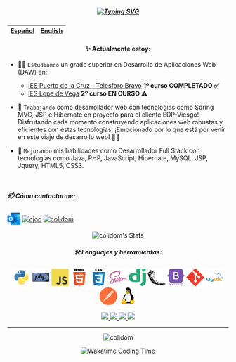 <p align="center" width="300">
    <!-- <img align="center" width="150" src="img/avatar.pngs" /> -->
    <!-- <h3 align="center">¡Hola, soy Carlos!<img width="30px" src="img/wave.gif"></h3> -->
    <h5 align="center"><a href="https://git.io/typing-svg"><img src="https://readme-typing-svg.demolab.com?font=Fira+Code&pause=1000&center=true&vCenter=true&width=1000&height=70&lines=%C2%A1Hola%2C+soy+Carlos!%F0%9F%96%96;Un+desarrollador%F0%9F%91%A8%F0%9F%8F%BB%E2%80%8D%F0%9F%92%BB+de+las+Islas+Canarias;Apasionado+de+la+tecnolog%C3%ADa+en+general+con+el+firme+objetivo+de...;+aprender+y+mejorar+cada+d%C3%ADa+tanto+en+el+trabajo+como+en+lo+personal;Espero+que+mis+peque%C3%B1as+aportaciones+te+sean+%C3%BAtiles%F0%9F%98%8A%E2%9C%8C%EF%B8%8F." alt="Typing SVG" /></a></h5>
</p>

| <a href="https://github.com/colidom/colidom/blob/main/README.md">Español</a> | <a href="https://github.com/colidom/colidom/blob/main/README-EN.md">English</a> |
| :--------------------------------------------------------------------------: | :-----------------------------------------------------------------------------: |

<div align="center">

#### ✨ Actualmente estoy:

</div>

-   👨‍🎓 `Estudiando` un grado superior en Desarrollo de Aplicaciones Web (DAW) en:
    -   <a href="https://www3.gobiernodecanarias.org/medusa/edublog/iespuertodelacruztelesforobravo/" target="_blank">IES Puerto de la Cruz - Telesforo Bravo</a> **1º curso COMPLETADO ✅**
    -   <a href="https://www.educa2.madrid.org/web/centro.ies.lopedevega.madrid" target="_blank">IES Lope de Vega</a> **2º curso EN CURSO ⚠**
-   💼 `Trabajando` como desarrollador web con tecnologías como Spring MVC, JSP e Hibernate en proyecto para el cliente EDP-Viesgo! Disfrutando cada momento construyendo aplicaciones web robustas y eficientes con estas tecnologías. ¡Emocionado por lo que está por venir en este viaje de desarrollo web! 🚀✨

-   🌱 `Mejorando` mis habilidades como Desarrollador Full Stack con tecnologías como Java, PHP, JavaScript, Hibernate, MySQL, JSP, Jquery, HTML5, CSS3.

<br>
<!-- Contact -->
<h5 align="left">📫 Cómo contactarme:</h5>
<p align="left">
    <a href="mailto:colidom@outlook.com" target="blank"><img align="center" src="/img/outlook.svg" alt="colidom@outlook.com" width="30" height="30" /></a>
    <a href="https://linkedin.com/in/cjod" target="blank"><img align="center" src="https://raw.githubusercontent.com/rahuldkjain/github-profile-readme-generator/master/src/images/icons/Social/linked-in-alt.svg" alt="cjod" width="40" height="30" /></a>
    <a href="https://stackoverflow.com/users/11397032/colidom" target="blank"><img align="center" src="https://raw.githubusercontent.com/rahuldkjain/github-profile-readme-generator/master/src/images/icons/Social/stack-overflow.svg" alt="colidom" width="40" height="30" /></a>
</p>

<div align="center">

![colidom's Stats](https://github-readme-stats.vercel.app/api?username=colidom&theme=vue-dark&show_icons=true&hide_border=true&count_private=true&locale=es)

</div>

<h5 align="center">🛠️ Lenguajes y herramientas:</h5>
<p align="center"> 
    <a href="https://www.python.org" target="_blank" rel="noreferrer"><img src="/img/python.svg" alt="python" width="40" height="40"/></a> 
    <a href="https://www.php.net" target="_blank" rel="noreferrer"><img src="/img/php.svg" alt="php" width="40" height="40"/></a> 
    <a href="https://developer.mozilla.org/en-US/docs/Web/JavaScript" target="_blank" rel="noreferrer"><img src="/img/javascript.svg" alt="javascript" width="40" height="40"/></a> 
    <a href="https://www.w3.org/html/" target="_blank" rel="noreferrer"><img src="/img/html5.svg" alt="html5" width="40" height="40"/></a> 
    <a href="https://www.w3schools.com/css/" target="_blank" rel="noreferrer"><img src="/img/css3.svg" alt="css3" width="40" height="40"/></a> 
    <a href="https://sass-lang.com" target="_blank" rel="noreferrer"><img src="/img/sass.svg" alt="sass" width="40" height="40"/></a>
    <a href="https://www.djangoproject.com/" target="_blank" rel="noreferrer"><img src="/img/django.svg" alt="django" width="40" height="40"/></a> 
    <a href="https://flask.palletsprojects.com/" target="_blank" rel="noreferrer"><img src="/img/flask.svg" alt="flask" width="40" height="40"/></a> 
    <a href="https://getbootstrap.com" target="_blank" rel="noreferrer"><img src="/img/bootstrap.svg" alt="bootstrap" width="40" height="40"/></a> 
    <a href="https://git-scm.com/" target="_blank" rel="noreferrer"><img src="/img/git.svg" alt="git" width="40" height="40"/></a> 
    <a href="https://www.mysql.com/" target="_blank" rel="noreferrer"><img src="/img/mysql.svg" alt="mysql" width="40" height="40"/></a> 
    <a href="https://postman.com" target="_blank" rel="noreferrer"><img src="/img/getpostman.svg" alt="postman" width="40" height="40"/></a>
    <a href="https://www.linux.org/" target="_blank" rel="noreferrer"><img src="/img/linux.svg" alt="linux" width="40" height="40"/></a> 
</p>

<div align="center">

  <a href="https://www.codewars.com/users/colidom" target="_blank">
    <img src="https://img.shields.io/badge/Codewars-B1361E?style=for-the-badge&logo=Codewars&logoColor=white"/>
  </a>

  <a href="https://www.coursera.org/user/229a03de2afaabc8c61d26243e372299" target="_blank">
    <img src="https://img.shields.io/badge/Coursera-0056D2?style=for-the-badge&logo=Coursera&logoColor=white"/>
  </a>

  <a href="https://www.sololearn.com/profile/13527631" target="_blank">
    <img src="https://img.shields.io/badge/Sololearn-f20057?style=for-the-badge&logoColor=white"/>
  </a>

  <a href="https://www.udemy.com/user/carlos-javier-oliva-dominguez/" target="_blank">
    <img src="https://img.shields.io/badge/Udemy-EC5252?style=for-the-badge&logo=Udemy&logoColor=white"/>
  </a>
  
</div>

---

<!-- Views counter -->
<p align="center"> <img src="https://komarev.com/ghpvc/?username=colidom&label=Profile%20views&color=0e75b6&style=flat" alt="colidom" /> </p>

<div align="center">
<a href="https://wakatime.com/@colidom" target="_blank">
    <img src="https://github-readme-stats.vercel.app/api/wakatime?username=colidom&theme=radical&layout=compact" alt="Wakatime Coding Time" width="540px">
</a>

</div>
